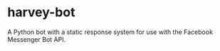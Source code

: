 # harvey-bot
A Python bot with a static response system for use with the Facebook Messenger Bot API.

